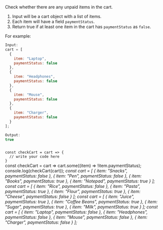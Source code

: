 Check whether there are any unpaid items in the cart.

1. Input will be a cart object with a list of items.
2. Each item will have a field `paymentStatus`.
3. Return true if at least one item in the cart has `paymentStatus` as `false`.

For example:
```js
Input:
cart = [
  {
    item: "Laptop",
    paymentStatus: false
  },
  {
    item: "Headphones",
    paymentStatus: false
  },
  {
    item: "Mouse",
    paymentStatus: false
  },
  {
    item: "Charger",
    paymentStatus: false
  }
];

Output:
true
```

<codeblock language="javascript" type="exercise" testMode="multipleInput">
<code>
const checkCart = cart => {
  // write your code here
}
</code>

<solution>
const checkCart = cart =>
  cart.some((item) => !item.paymentStatus);
</solution>

<testcases>
<caller>
console.log(checkCart(cart));
</caller>
<testcase>
<i>
const cart = [
  {
    item: "Snacks",
    paymentStatus: false
  },
  {
    item: "Pen",
    paymentStatus: false
  },
  {
    item: "Books",
    paymentStatus: true
  },
  {
    item: "Notepad",
    paymentStatus: true
  }
];
</i>
</testcase>
<testcase>
<i>
const cart = [
  {
    item: "Rice",
    paymentStatus: false
  },
  {
    item: "Pasta",
    paymentStatus: true
  },
  {
    item: "Flour",
    paymentStatus: true
  },
  {
    item: "Cheese",
    paymentStatus: false
  }
];
</i>
</testcase>
<testcase>
<i>
const cart = [
  {
    item: "Juice",
    paymentStatus: true
  },
  {
    item: "Coffee Beans",
    paymentStatus: true
  },
  {
    item: "Sugar",
    paymentStatus: true
  },
  {
    item: "Milk",
    paymentStatus: true
  }
];
</i>
</testcase>
<testcase>
<i>
const cart = [
  {
    item: "Laptop",
    paymentStatus: false
  },
  {
    item: "Headphones",
    paymentStatus: false
  },
  {
    item: "Mouse",
    paymentStatus: false
  },
  {
    item: "Charger",
    paymentStatus: false
  }
];
</i>
</testcase>
</testcases>
</codeblock>
